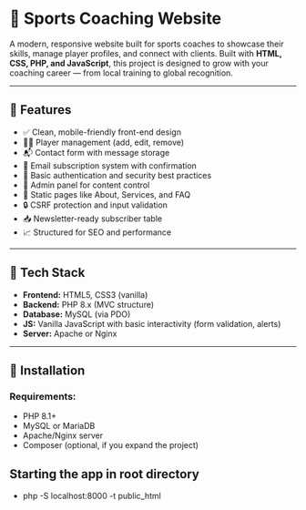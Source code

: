 # 🏀 Sports Coaching Website

A modern, responsive website built for sports coaches to showcase their skills, manage player profiles, and connect with clients. Built with **HTML, CSS, PHP, and JavaScript**, this project is designed to grow with your coaching career — from local training to global recognition.

---

## 🚀 Features

- ✅ Clean, mobile-friendly front-end design
- 🧑‍💼 Player management (add, edit, remove)
- 📬 Contact form with message storage
- 📧 Email subscription system with confirmation
- 🔐 Basic authentication and security best practices
- 🧰 Admin panel for content control
- 📄 Static pages like About, Services, and FAQ
- 🔒 CSRF protection and input validation
- 📥 Newsletter-ready subscriber table
- 📈 Structured for SEO and performance

---

## 📂 Tech Stack

- **Frontend:** HTML5, CSS3 (vanilla)
- **Backend:** PHP 8.x (MVC structure)
- **Database:** MySQL (via PDO)
- **JS:** Vanilla JavaScript with basic interactivity (form validation, alerts)
- **Server:** Apache or Nginx

---

## 🔧 Installation

### Requirements:

- PHP 8.1+
- MySQL or MariaDB
- Apache/Nginx server
- Composer (optional, if you expand the project)

## Starting the app in root directory

- php -S localhost:8000 -t public_html
